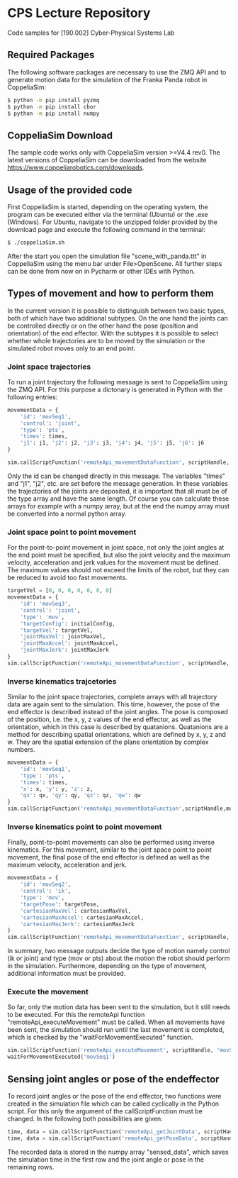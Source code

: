 # CPS Lecture Repository
Code samples for [190.002] Cyber-Physical Systems Lab

## Required Packages
The following software packages are necessary to use the ZMQ API and to generate
motion data for the simulation of the Franka Panda robot in CoppeliaSim:
```bash
$ python -m pip install pyzmq
$ python -m pip install cbor
$ python -m pip install numpy
```

## CoppeliaSim Download
The sample code works only with CoppeliaSim version >=V4.4 rev0. The latest versions of CoppeliaSim 
can be downloaded from the website https://www.coppeliarobotics.com/downloads.

## Usage of the provided code
First CoppeliaSim is started, depending on the operating system,
the program can be executed either via the terminal (Ubuntu) or the .exe (Windows).
For Ubuntu, navigate to the unzipped folder provided by the download page and 
execute the following command in the terminal:
```bash
$ ./coppeliaSim.sh
```
After the start you open the simulation file "scene_with_panda.ttt"
in CoppeliaSim using the menu bar under File>OpenScene. 
All further steps can be done from now on in Pycharm or other IDEs with Python.

## Types of movement and how to perform them
In the current version it is possible to distinguish between two basic types, 
both of which have two additional subtypes. On the one hand the joints can be controlled
directly or on the other hand the pose (position and orientation) of the end effector. 
With the subtypes it is possible to select whether whole trajectories are to be moved
by the simulation or the simulated robot moves only to an end point.

### Joint space trajectories
To run a joint trajectory the following message is sent to CoppeliaSim using the ZMQ API.
 For this purpose a dictonary is generated in Python with the following entries:
```python
movementData = {
    'id': 'movSeq1',
    'control': 'joint',
    'type': 'pts',
    'times': times,
    'j1': j1, 'j2': j2, 'j3': j3, 'j4': j4, 'j5': j5, 'j6': j6
}

sim.callScriptFunction('remoteApi_movementDataFunction', scriptHandle, movementData)
```
Only the id can be changed directly in this message. The variables "times" and "j1", "j2",
etc. are set before the message generation. In these variables the trajectories 
of the joints are deposited, it is important that all must be of the type array
and have the same length. Of course you can calculate these arrays for example with 
a numpy array, but at the end the numpy array must be converted into a normal python array. 

### Joint space point to point movement
For the point-to-point movement in joint space, not only the joint angles
at the end point must be specified, but also the joint velocity and the maximum velocity,
acceleration and jerk values for the movement must be defined. 
The maximum values should not exceed the limits of the robot, 
but they can be reduced to avoid too fast movements.

```python
targetVel = [0, 0, 0, 0, 0, 0, 0]
movementData = {
    'id': 'movSeq3',
    'control': 'joint',
    'type': 'mov',
    'targetConfig': initialConfig,
    'targetVel': targetVel,
    'jointMaxVel': jointMaxVel,
    'jointMaxAccel': jointMaxAccel,
    'jointMaxJerk': jointMaxJerk
}
sim.callScriptFunction('remoteApi_movementDataFunction', scriptHandle, movementData)
```

### Inverse kinematics trajcetories
Similar to the joint space trajectories, complete arrays with all trajectory
data are again sent to the simulation. This time, however, the pose of the
end effector is described instead of the joint angles.
The pose is composed of the position, i.e. the x, y, z values of the end effector,
as well as the orientation, which in this case is described by quatanions.
Quatanions are a method for describing spatial orientations,
which are defined by x, y, z and w. They are the spatial extension of the plane
orientation by complex numbers.
```python
movementData = {
    'id': 'movSeq1',
    'type': 'pts',
    'times': times,
    'x': x, 'y': y, 'z': z,
    'qx': qx, 'qy': qy, 'qz': qz, 'qw': qw
}
sim.callScriptFunction('remoteApi_movementDataFunction',scriptHandle,movementData)
```


### Inverse kinematics point to point movement
Finally, point-to-point movements can also be performed using inverse kinematics.
For this movement, similar to the joint space point to point movement, 
the final pose of the end effector is defined as well as the maximum velocity,
acceleration and jerk. 


```python
movementData = {
    'id': 'movSeq2',
    'control': 'ik',
    'type': 'mov',
    'targetPose': targetPose,
    'cartesianMaxVel': cartesianMaxVel,
    'cartesianMaxAccel': cartesianMaxAccel,
    'cartesianMaxJerk': cartesianMaxJerk
}
sim.callScriptFunction('remoteApi_movementDataFunction', scriptHandle, movementData)
```

In summary, two message outputs decide the type of motion namely control (ik or joint) 
and type (mov or pts) about the motion the robot should perform in the simulation. 
Furthermore, depending on the type of movement, additional information must be provided.

### Execute the movement
So far, only the motion data has been sent to the simulation,
but it still needs to be executed.
For this the remoteApi function "remoteApi_executeMovement" must be called.
When all movements have been sent, the simulation should run until the last movement 
is completed, which is checked by the "waitForMovementExecuted" function. 

```python
sim.callScriptFunction('remoteApi_executeMovement', scriptHandle, 'movSeq1')
waitForMovementExecuted('movSeq1')
```

## Sensing joint angles or pose of the endeffector
To record joint angles or the pose of the end effector,
two functions were created in the simulation file which can be called
cyclically in the Python script. For this only the argument of the
callScriptFunction must be changed. In the following both possibilities are given:

```python
time, data = sim.callScriptFunction('remoteApi_getJointData', scriptHandle)
time, data = sim.callScriptFunction('remoteApi_getPoseData', scriptHandle)
```

The recorded data is stored in the numpy array "sensed_data", which saves the
simulation time in the first row and the joint angle or pose in the remaining rows.